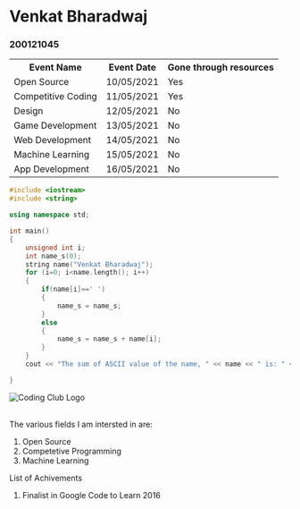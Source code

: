 <h1>Venkat Bharadwaj</h1>
<h3>200121045</h3>

<table>
<tr>
<th>Event Name</th>
<th>Event Date</th>
<th>Gone through resources</th>
</tr>
<tr>
<td>Open Source</td>
<td>10/05/2021</td>
<td>Yes</td>
</tr>
<tr>
<td>Competitive Coding</td>
<td>11/05/2021</td>
<td>Yes</td>
</tr>
<tr>
<td>Design</td>
<td>12/05/2021</td>
<td>No</td>
</tr>
<tr>
<td>Game Development</td>
<td>13/05/2021</td>
<td>No</td>
</tr>
<tr>
<td>Web Development</td>
<td>14/05/2021</td>
<td>No</td>
</tr>
<tr>
<td>Machine Learning</td>
<td>15/05/2021</td>
<td>No</td>
</tr>
<tr>
<td>App Development</td>
<td>16/05/2021</td>
<td>No</td>
</tr>
</table>

~~~cpp
#include <iostream>
#include <string>

using namespace std;

int main()
{
    unsigned int i;
    int name_s(0);
    string name("Venkat Bharadwaj");
    for (i=0; i<name.length(); i++)
    {
        if(name[i]==' ')
        {
            name_s = name_s;
        }
        else
        {
            name_s = name_s + name[i];
        }
    }
    cout << "The sum of ASCII value of the name, " << name << " is: " << name_s  ;

}
~~~

<img src="https://raw.githubusercontent.com/codingiitg/open_source_submission/main/coding-club%20logo.png" alt="Coding Club Logo">

<p></br>The various fields I am intersted in are: </p>

<ol>
<li>Open Source</li>
<li>Competetive Programming</li>
<li>Machine Learning</li>
</ol>

<p>List of Achivements</p>

<ol>
<li>Finalist in Google Code to Learn 2016</li>
</ol>
